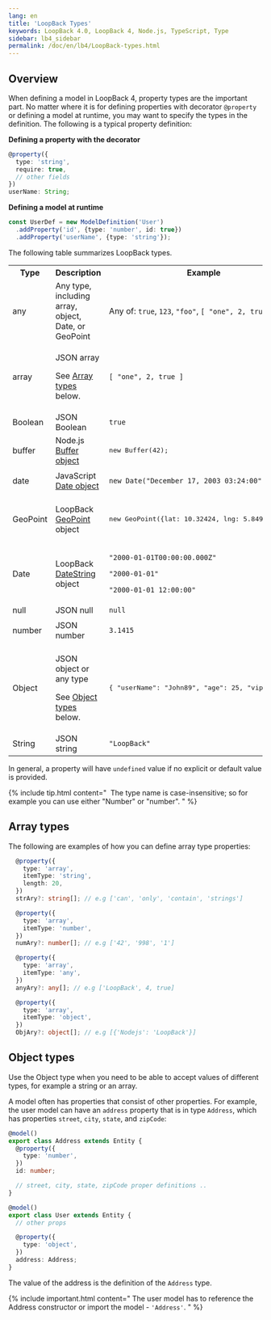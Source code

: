 ```yaml
---
lang: en
title: 'LoopBack Types'
keywords: LoopBack 4.0, LoopBack 4, Node.js, TypeScript, Type
sidebar: lb4_sidebar
permalink: /doc/en/lb4/LoopBack-types.html
---
```


## Overview

When defining a model in LoopBack 4, property types are the important part. No
matter where it is for defining properties with decorator `@property` or
defining a model at runtime, you may want to specify the types in the
definition. The following is a typical property definition:

**Defining a property with the decorator**

```ts
@property({
  type: 'string',
  require: true,
  // other fields
})
userName: String;
```

**Defining a model at runtime**

```ts
const UserDef = new ModelDefinition('User')
  .addProperty('id', {type: 'number', id: true})
  .addProperty('userName', {type: 'string'});
```

The following table summarizes LoopBack types.

<table>
  <tbody>
    <tr>
      <th>Type</th>
      <th>Description</th>
      <th>Example</th>
    </tr>
    <tr>
      <td>any</td>
      <td>Any type, including array, object, Date, or GeoPoint</td>
      <td>Any of: <code>true</code>, <code>123</code>, <code>"foo"</code>, <code>[ "one", 2, true ]</code></td>
    </tr>
    <tr>
      <td>array</td>
      <td>
        <p>JSON array</p>
        <p>See <a href="LoopBack-types.html#array-types">Array types</a> below.</p>
      </td>
      <td><code>[ "one", 2, true ]</code></td>
    </tr>
    <tr>
      <td>Boolean</td>
      <td>JSON Boolean</td>
      <td><code>true</code></td>
    </tr>
    <tr>
      <td>buffer</td>
      <td>Node.js <a href="http://nodejs.org/api/buffer.html" class="external-link" rel="nofollow">Buffer object</a></td>
      <td>
        <pre>new Buffer(42);</pre>
      </td>
    </tr>
    <tr>
      <td>date</td>
      <td>JavaScript <a href="https://developer.mozilla.org/en-US/docs/Web/JavaScript/Reference/Global_Objects/Date" class="external-link" rel="nofollow">Date object</a></td>
      <td>
        <p><code>new Date("December 17, 2003 03:24:00");</code></p>
      </td>
    </tr>
    <tr>
      <td>GeoPoint</td>
      <td>
        <p>LoopBack <a href="http://apidocs.loopback.io/loopback-datasource-juggler/#geopoint" class="external-link" rel="nofollow">GeoPoint</a> object</p>
      </td>
      <td>
        <pre>new GeoPoint({lat: 10.32424, lng: 5.84978});</pre>
      </td>
    </tr>
    <tr>
      <td>Date</td>
      <td>
        <p>LoopBack<a href="http://apidocs.loopback.io/loopback-datasource-juggler/#datestring" class="external-link" rel="nofollow"> DateString</a> object</p>
      </td>
      <td>
        <p><code>"2000-01-01T00:00:00.000Z"</code></p>
        <p><code>"2000-01-01"</code></p>
        <p><code>"2000-01-01 12:00:00"</code></p>
      </td>
    </tr>
    <tr>
      <td>null</td>
      <td>JSON null</td>
      <td><code>null</code></td>
    </tr>
    <tr>
      <td>number</td>
      <td>JSON number</td>
      <td>
        <p><code>3.1415</code></p>
      </td>
    </tr>
    <tr>
      <td>Object</td>
      <td>
        <p>JSON object or any type</p>
        <p>See <a href="LoopBack-types.html#object-types">Object types</a> below.</p>
      </td>
      <td>
        <pre class="de1">{ "userName": "John89", "age": 25, "vip": false}</pre>
      </td>
    </tr>
    <tr>
      <td>String</td>
      <td>JSON string</td>
      <td><code>"LoopBack"</code></td>
    </tr>
  </tbody>
</table>

In general, a property will have `undefined` value if no explicit or default
value is provided.

{% include tip.html content="
 The type name is case-insensitive; so for example you can use either \"Number\" or \"number\".
" %}

## Array types

The following are examples of how you can define array type properties:

```ts
  @property({
    type: 'array',
    itemType: 'string',
    length: 20,
  })
  strAry?: string[]; // e.g ['can', 'only', 'contain', 'strings']

  @property({
    type: 'array',
    itemType: 'number',
  })
  numAry?: number[]; // e.g ['42', '998', '1']

  @property({
    type: 'array',
    itemType: 'any',
  })
  anyAry?: any[]; // e.g ['LoopBack', 4, true]

  @property({
    type: 'array',
    itemType: 'object',
  })
  ObjAry?: object[]; // e.g [{'Nodejs': 'LoopBack'}]
```

## Object types

Use the Object type when you need to be able to accept values of different
types, for example a string or an array.

A model often has properties that consist of other properties. For example, the
user model can have an `address` property that is in type `Address`, which has
properties `street`, `city`, `state`, and `zipCode`:

```ts
@model()
export class Address extends Entity {
  @property({
    type: 'number',
  })
  id: number;

  // street, city, state, zipCode proper definitions ..
}

@model()
export class User extends Entity {
  // other props

  @property({
    type: 'object',
  })
  address: Address;
}
```

The value of the address is the definition of the `Address` type.

{% include important.html content="
The user model has to reference the Address constructor or import the model - `'Address'`.
" %}
